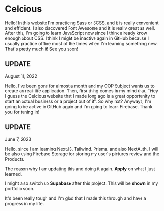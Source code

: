 # Celcious

Hello!
In this website I'm practicing Sass or SCSS, and it is really convenient and efficient. I also discovered Font Awesome and it is really great as well. After this, I'm going to learn JavaScript now since I think already know enough about CSS. I think I might be inactive again in GitHub because I usually practice offline most of the times when I'm learning something new. That's pretty much it! See you soon!

## UPDATE

August 11, 2022

Hello, I've been gone for almost a month and my OOP Subject wants us to create an real-life application. Then, first thing comes in my mind that, "Hey I guess the Celcious website that I made long ago is a great opportunity to start an actual business or a project out of it". So why not? Anyways, I'm going to be active in GitHub again and I'm going to learn Firebase. Thank you for tuning in!

## UPDATE

June 7, 2023

Hello, since I am learning NextJS, Tailwind, Prisma, and also NextAuth. I will be also using Firebase Storage for storing my user's pictures review and the Products.

The reason why I am updating this and doing it again. <b>Apply</b> on what I just learned.

I might also switch up <b>Supabase</b> after this project. This will be <b>shown</b> in my portfolio soon.

It's been really tough and I'm glad that I made this through and have a progress in my life.

From:
<b>HTML, CSS, and SCSS</b>

To: <b>TypeScript, NextJS, Flutter, Firebase, and Prisma</b>
